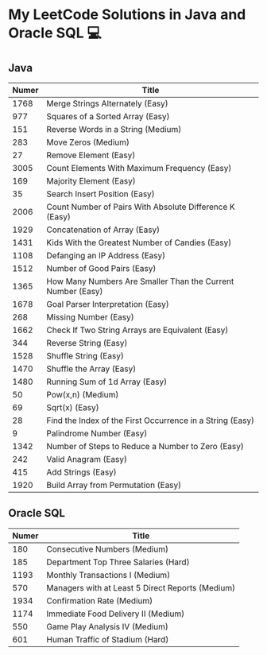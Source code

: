 # My LeetCode Solutions in Java and Oracle SQL 💻 #

## Java ##

Numer         | Title
------------- | -----------------------------------
1768          | Merge Strings Alternately (Easy)
977           | Squares of a Sorted Array (Easy)
151           | Reverse Words in a String (Medium)
283           | Move Zeros (Medium)
27            | Remove Element (Easy)
3005          | Count Elements With Maximum Frequency (Easy)
169           | Majority Element (Easy)
35            | Search Insert Position (Easy)
2006          | Count Number of Pairs With Absolute Difference K (Easy)
1929          | Concatenation of Array (Easy)
1431          | Kids With the Greatest Number of Candies (Easy)
1108          | Defanging an IP Address (Easy)
1512          | Number of Good Pairs (Easy)
1365          | How Many Numbers Are Smaller Than the Current Number (Easy)
1678          | Goal Parser Interpretation (Easy)
268           | Missing Number (Easy)
1662          | Check If Two String Arrays are Equivalent (Easy)
344           | Reverse String (Easy)
1528          | Shuffle String (Easy)
1470          | Shuffle the Array (Easy)
1480          | Running Sum of 1d Array (Easy)
50            | Pow(x,n) (Medium)
69            | Sqrt(x) (Easy)
28            | Find the Index of the First Occurrence in a String (Easy)
9             | Palindrome Number (Easy)
1342          | Number of Steps to Reduce a Number to Zero (Easy)
242           | Valid Anagram (Easy)
415           | Add Strings (Easy)
1920          | Build Array from Permutation (Easy)


## Oracle SQL ##

Numer         | Title
------------- | -----------------------------------
180           | Consecutive Numbers (Medium)
185           | Department Top Three Salaries (Hard)
1193          | Monthly Transactions I (Medium)
570           | Managers with at Least 5 Direct Reports (Medium)
1934          | Confirmation Rate (Medium)
1174          | Immediate Food Delivery II (Medium)
550           | Game Play Analysis IV (Medium)
601           | Human Traffic of Stadium (Hard)
